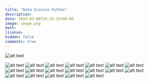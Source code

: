 ```yaml
---
title: "Data Science Python"
description: 
date: 2024-03-08T15:35:13+08:00
image: image.png
math: 
license: 
hidden: false
comments: true
---
```


![alt text](<Screenshot 2024-03-08 at 3.20.21 PM.png>) 

![alt text](<Screenshot 2024-03-08 at 3.20.26 PM.png>) 
![alt text](<Screenshot 2024-03-08 at 3.22.50 PM.png>) ![alt text](<Screenshot 2024-03-08 at 3.23.45 PM.png>) ![alt text](<Screenshot 2024-03-08 at 3.23.58 PM.png>) ![alt text](<Screenshot 2024-03-08 at 3.24.12 PM.png>) ![alt text](<Screenshot 2024-03-08 at 3.24.21 PM.png>) ![alt text](<Screenshot 2024-03-08 at 3.25.11 PM.png>) ![alt text](<Screenshot 2024-03-08 at 3.26.34 PM.png>) ![alt text](<Screenshot 2024-03-08 at 3.26.47 PM.png>) ![alt text](<Screenshot 2024-03-08 at 3.27.02 PM.png>) ![alt text](<Screenshot 2024-03-08 at 3.27.56 PM.png>) ![alt text](<Screenshot 2024-03-08 at 3.28.00 PM.png>) ![alt text](<Screenshot 2024-03-08 at 3.28.05 PM.png>) ![alt text](<Screenshot 2024-03-08 at 3.28.11 PM.png>) ![alt text](<Screenshot 2024-03-08 at 3.28.27 PM.png>) ![alt text](<Screenshot 2024-03-08 at 3.28.57 PM.png>) ![alt text](<Screenshot 2024-03-08 at 3.29.12 PM.png>) ![alt text](<Screenshot 2024-03-08 at 3.29.21 PM.png>) ![alt text](<Screenshot 2024-03-08 at 3.32.25 PM.png>)